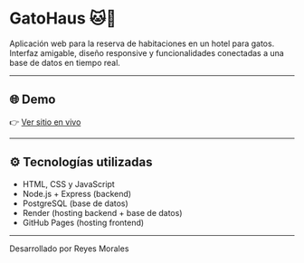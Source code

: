 # GatoHaus 🐱🏨

Aplicación web para la reserva de habitaciones en un hotel para gatos. Interfaz amigable, diseño responsive y funcionalidades conectadas a una base de datos en tiempo real.

---

## 🌐 Demo

👉 [Ver sitio en vivo](https://reyesmorales.github.io/GatoHaus/)

---

## ⚙️ Tecnologías utilizadas

- HTML, CSS y JavaScript
- Node.js + Express (backend)
- PostgreSQL (base de datos)
- Render (hosting backend + base de datos)
- GitHub Pages (hosting frontend)

---

Desarrollado por Reyes Morales 

